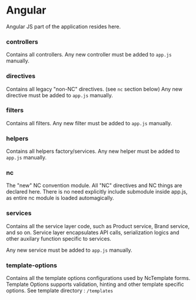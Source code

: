# Angular
Angular JS part of the application resides here.

### controllers
Contains all controllers.
Any new controller must be added to `app.js` manually.

### directives
Contains all legacy "non-NC" directives. (see `nc` section below)
Any new directive must be added to `app.js` manually.

### filters
Contains all filters.
Any new filter must be added to `app.js` manually.

### helpers
Contains all helpers factory/services.
Any new helper must be added to `app.js` manually.

### nc 
The "new" NC convention module. All "NC" directives and NC things are declared here.
There is no need explicitly include submodule inside app.js, as entire nc module is loaded automagically.

### services
Contains all the service layer code, such as Product service, Brand service, and so on.
Service layer encapsulates API calls, serialization logics and other auxilary function specific
to services. 

Any new service must be added to `app.js` manually.

### template-options
Contains all the template options configurations used by NcTemplate forms.
Template Options supports validation, hinting and other template specific options.
See template directory : `/templates`

